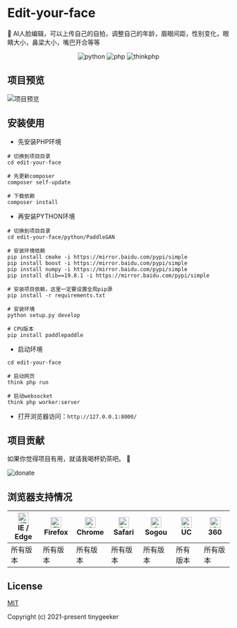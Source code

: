 # Edit-your-face
🌈 AI人脸编辑，可以上传自己的自拍，调整自己的年龄，眉眼间距，性别变化，眼睛大小，鼻梁大小，嘴巴开合等等

<p align="center">
  <img src="https://img.shields.io/badge/python-==3.10.6-ff69b4.svg" alt="python">
  <img src="https://img.shields.io/badge/php-==7.2.19-brightgreen.svg" alt="php">
  <img src="https://img.shields.io/badge/thinkphp-==6.0.0-6bb59a.svg" alt="thinkphp">
</p>

## 项目预览

![项目预览](https://tinygeeker.github.io/assets/imgs/edit-your-face.png)

## 安装使用

* 先安装PHP环境
```shell
# 切换到项目目录
cd edit-your-face

# 先更新composer
composer self-update

# 下载依赖
composer install
```

* 再安装PYTHON环境
```shell
# 切换到项目目录
cd edit-your-face/python/PaddleGAN

# 安装环境依赖
pip install cmake -i https://mirror.baidu.com/pypi/simple
pip install boost -i https://mirror.baidu.com/pypi/simple
pip install numpy -i https://mirror.baidu.com/pypi/simple
pip install dlib==19.8.1 -i https://mirror.baidu.com/pypi/simple

# 安装项目依赖，这里一定要设置全局pip源
pip install -r requirements.txt

# 安装环境
python setup.py develop

# CPU版本
pip install paddlepaddle
```

* 启动环境
```shell
cd edit-your-face

# 启动网页
think php run

# 启动websocket
think php worker:server
```

* 打开浏览器访问：`http://127.0.0.1:8000/`

## 项目贡献

如果你觉得项目有用，就请我喝杯奶茶吧。 :tropical_drink:

![donate](https://tinygeeker.github.io/u/pay/zuhe.jpg)

## 浏览器支持情况

| [<img src="https://tinygeeker.github.io/assets/svg/ie.svg" alt="IE / Edge" width="24px" height="24px" />](https://godban.github.io/browsers-support-badges/)</br>IE / Edge | [<img src="https://tinygeeker.github.io/assets/svg/firefox.svg" alt="Firefox" width="24px" height="24px" />](https://godban.github.io/browsers-support-badges/)</br>Firefox | [<img src="https://tinygeeker.github.io/assets/svg/chrome.svg" alt="Chrome" width="24px" height="24px" />](https://godban.github.io/browsers-support-badges/)</br>Chrome | [<img src="https://tinygeeker.github.io/assets/svg/safari.svg" alt="Safari" width="24px" height="24px" />](https://godban.github.io/browsers-support-badges/)</br>Safari | [<img src="https://tinygeeker.github.io/assets/svg/sogou.svg" alt="Sogou" width="24px" height="24px" />](https://godban.github.io/browsers-support-badges/)</br>Sogou | [<img src="https://tinygeeker.github.io/assets/svg/uc.svg" alt="UC" width="24px" height="24px" />](https://godban.github.io/browsers-support-badges/)</br>UC | [<img src="https://tinygeeker.github.io/assets/svg/360.svg" alt="360" width="24px" height="24px" />](https://godban.github.io/browsers-support-badges/)</br>360 |
| --------- | --------- | --------- | --------- | --------- | --------- | --------- |
| 所有版本 | 所有版本 | 所有版本 | 所有版本 | 所有版本 | 所有版本 | 所有版本 |

## License

[MIT](https://github.com/tinygeeker/edit-your-face/blob/main/LICENSE)

Copyright (c) 2021-present tinygeeker